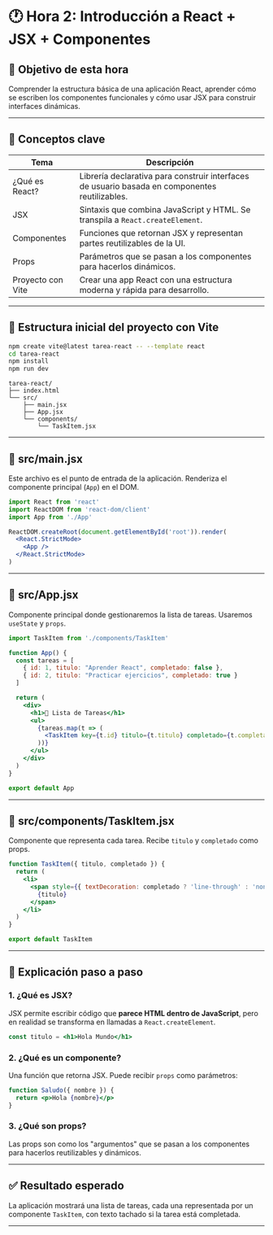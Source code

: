 
# 🕐 Hora 2: Introducción a React + JSX + Componentes

## 🎯 Objetivo de esta hora

Comprender la estructura básica de una aplicación React, aprender cómo se escriben los componentes funcionales y cómo usar JSX para construir interfaces dinámicas.

---

## 🧠 Conceptos clave

| Tema               | Descripción                                                                 |
|--------------------|-----------------------------------------------------------------------------|
| ¿Qué es React?     | Librería declarativa para construir interfaces de usuario basada en componentes reutilizables. |
| JSX                | Sintaxis que combina JavaScript y HTML. Se transpila a `React.createElement`. |
| Componentes        | Funciones que retornan JSX y representan partes reutilizables de la UI.     |
| Props              | Parámetros que se pasan a los componentes para hacerlos dinámicos.          |
| Proyecto con Vite  | Crear una app React con una estructura moderna y rápida para desarrollo.    |

---

## 📁 Estructura inicial del proyecto con Vite

```bash
npm create vite@latest tarea-react -- --template react
cd tarea-react
npm install
npm run dev
```

```
tarea-react/
├── index.html
└── src/
    ├── main.jsx
    ├── App.jsx
    └── components/
        └── TaskItem.jsx
```

---

## 📄 src/main.jsx

Este archivo es el punto de entrada de la aplicación. Renderiza el componente principal (`App`) en el DOM.

```jsx
import React from 'react'
import ReactDOM from 'react-dom/client'
import App from './App'

ReactDOM.createRoot(document.getElementById('root')).render(
  <React.StrictMode>
    <App />
  </React.StrictMode>
)
```

---

## 📄 src/App.jsx

Componente principal donde gestionaremos la lista de tareas. Usaremos `useState` y `props`.

```jsx
import TaskItem from './components/TaskItem'

function App() {
  const tareas = [
    { id: 1, titulo: "Aprender React", completado: false },
    { id: 2, titulo: "Practicar ejercicios", completado: true }
  ]

  return (
    <div>
      <h1>📝 Lista de Tareas</h1>
      <ul>
        {tareas.map(t => (
          <TaskItem key={t.id} titulo={t.titulo} completado={t.completado} />
        ))}
      </ul>
    </div>
  )
}

export default App
```

---

## 📄 src/components/TaskItem.jsx

Componente que representa cada tarea. Recibe `titulo` y `completado` como props.

```jsx
function TaskItem({ titulo, completado }) {
  return (
    <li>
      <span style={{ textDecoration: completado ? 'line-through' : 'none' }}>
        {titulo}
      </span>
    </li>
  )
}

export default TaskItem
```

---

## 🧠 Explicación paso a paso

### 1. ¿Qué es JSX?
JSX permite escribir código que **parece HTML dentro de JavaScript**, pero en realidad se transforma en llamadas a `React.createElement`.

```jsx
const titulo = <h1>Hola Mundo</h1>
```

### 2. ¿Qué es un componente?
Una función que retorna JSX. Puede recibir `props` como parámetros:

```jsx
function Saludo({ nombre }) {
  return <p>Hola {nombre}</p>
}
```

### 3. ¿Qué son props?
Las props son como los "argumentos" que se pasan a los componentes para hacerlos reutilizables y dinámicos.

---

## ✅ Resultado esperado

La aplicación mostrará una lista de tareas, cada una representada por un componente `TaskItem`, con texto tachado si la tarea está completada.

---


